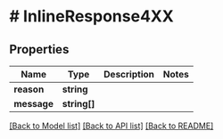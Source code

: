 # # InlineResponse4XX

## Properties

Name | Type | Description | Notes
------------ | ------------- | ------------- | -------------
**reason** | **string** |  |
**message** | **string[]** |  |

[[Back to Model list]](../../README.md#models) [[Back to API list]](../../README.md#endpoints) [[Back to README]](../../README.md)
